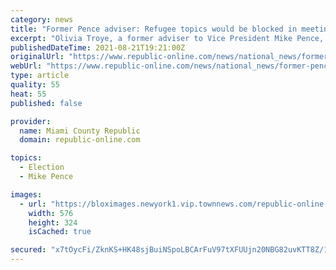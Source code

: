 ```yaml
---
category: news
title: "Former Pence adviser: Refugee topics would be blocked in meetings"
excerpt: "Olivia Troye, a former adviser to Vice President Mike Pence, speaks to CNN for the first time since her viral Twitter thread in which she says that some senior members"
publishedDateTime: 2021-08-21T19:21:00Z
originalUrl: "https://www.republic-online.com/news/national_news/former-pence-adviser-refugee-topics-would-be-blocked-in-meetings/video_1809a8ec-64ec-54cb-a837-53744eaadfeb.html"
webUrl: "https://www.republic-online.com/news/national_news/former-pence-adviser-refugee-topics-would-be-blocked-in-meetings/video_1809a8ec-64ec-54cb-a837-53744eaadfeb.html"
type: article
quality: 55
heat: 55
published: false

provider:
  name: Miami County Republic
  domain: republic-online.com

topics:
  - Election
  - Mike Pence

images:
  - url: "https://bloximages.newyork1.vip.townnews.com/republic-online.com/content/tncms/assets/v3/editorial/1/80/1809a8ec-64ec-54cb-a837-53744eaadfeb/612158728d609.image.jpg?resize=576%2C324"
    width: 576
    height: 324
    isCached: true

secured: "x7tOycFi/ZknKS+HK48sjBuiNSpoLBCArFuV97tXFUUjn20NBG82uvKTT8Z/1+JPpY6AqgAhR010Te6+obxfDJYGuuLcp0tPsnNZeyucC540FfUvPPYJTLZL7FC0N8jpF5QNTdn4VS81oAocaWZbhV65QkAzsv7MT8OLXYZHG6xyaSum5422ARzd5EVcoWsUQUAhqbltYZDpATkhGl735bdwiglZH+0e9g+HGrWMGp/guxsnBv/o1YudFgh7Q4Qafhsyropf+1omt2abKwHjGuXN1VWyaa6SVgP67QweSqpILl79BmKNUyACc/IdvkNggWpH6SAt7BOvgjWC6w5AbrP+pqWgoEbnQ9m0ncp7JPE=;MzV9FGrktgxArNXSI/gkoQ=="
---
```


